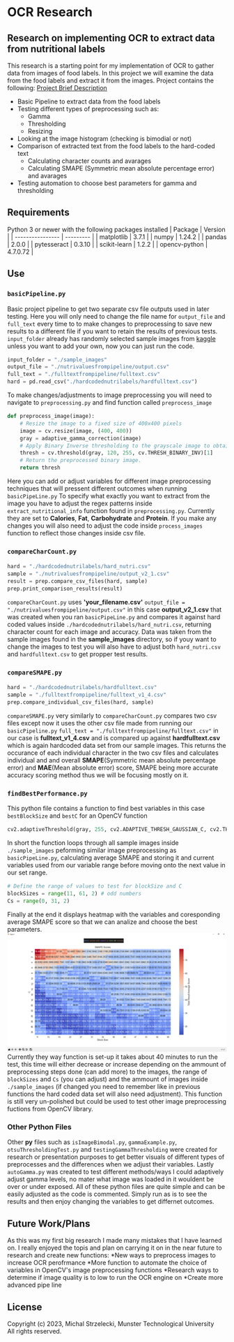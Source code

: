 # OCR Research

## Research on implementing OCR to extract data from nutritional labels

This research is a starting point for my implementation of OCR to gather data from images of food labels. In this project we will examine the data from the food labels and extract it from the images. Project contains the following:
[Project Brief Description](/readmefiles/Dietary%20AI%20Assistant.pdf)
* Basic Pipeline to extract data from the food labels
* Testing different types of preprocessing such as:
    * Gamma
    * Thresholding
    * Resizing
* Looking at the image histogram (checking is bimodial or not)
* Comparison of extracted text from the food labels to the hard-coded text
    * Calculating character counts and avarages
    * Calculating SMAPE (Symmetric mean absolute percentage error) and avarages
* Testing automation to choose best parameters for gamma and thresholding 

## Requirements
Python 3 or newer with the following packages installed
| Package          | Version   |
| ---------------- | --------- |
| matplotlib       | 3.7.1     |
| numpy            | 1.24.2    |
| pandas           | 2.0.0     |
| pytesseract      | 0.3.10    |
| scikit-learn     | 1.2.2     |
| opencv-python    | 4.7.0.72  |

## Use
### ```basicPipeline.py```
Basic project pipeline to get two separate csv file outputs used in later testing.
Here you will only need to change the file name for ``output_file`` and ``full_text`` every time to to make changes to preprocessing to save new results to a different file if you want to retain the results of previous tests. ``input_folder`` already has randomly selected sample images from [kaggle](https://www.kaggle.com/datasets/shensivam/nutritional-facts-from-food-label) unless you want to add your own, now you can just run the code.
```python
input_folder = "./sample_images"
output_file = "./nutrivaluesfrompipeline/output.csv"
full_text = "./fulltextfrompipeline/fulltext.csv"
hard = pd.read_csv("./hardcodednutrilabels/hardfulltext.csv")
```
To make changes/adjustments to image preprocessing you will need to navigate to ``preprocessing.py`` and find function called ``preprocess_image``
```python
def preprocess_image(image):
    # Resize the image to a fixed size of 400x400 pixels
    image = cv.resize(image, (400, 400))
    gray = adaptive_gamma_correction(image)
    # Apply Binary Inverse thresholding to the grayscale image to obtain a binary image.
    thresh = cv.threshold(gray, 120, 255, cv.THRESH_BINARY_INV)[1]
    # Return the preprocessed binary image.
    return thresh
```
Here you can add or adjust variables for different image preprocessing techniques that will pressent different outcomes when running ``basicPipeLine.py``
To specify what exactly you want to extract from the image you have to adjust the regex patterns inside ``extract_nutritional_info`` function found in ``preprocessing.py``. Currently they are set to **Calories**, **Fat**, **Carbohydrate** and **Protein**. If you make any changes you will also need to adjust the code inside ``process_images`` function to reflect those changes inside csv file.
### ```compareCharCount.py```
```python
hard = "./hardcodednutrilabels/hard_nutri.csv"
sample = "./nutrivaluesfrompipeline/output_v2_1.csv"
result = prep.compare_csv_files(hard, sample)
prep.print_comparison_results(result)
```
``compareCharCount.py`` uses **'your_filename.csv'** ``output_file = "./nutrivaluesfrompipeline/output.csv"`` in this case **output_v2_1.csv** that was created when you ran ``basicPipeLine.py`` and compares it against hard coded values inside ``./hardcodednutrilabels/hard_nutri.csv``, returning character count for each image and accuracy. Data was taken from the sample images found in the **sample_images** directory, so if youy want to change the images to test you will also have to adjust both ``hard_nutri.csv`` and ``hardfulltext.csv`` to get propper test results.
### ```compareSMAPE.py```
```python
hard = "./hardcodednutrilabels/hardfulltext.csv"
sample = "./fulltextfrompipeline/fulltext_v1_4.csv"
prep.compare_individual_csv_files(hard, sample)
```
``compareSMAPE.py`` very similarly to ``compareCharCount.py`` compares two csv files except now it uses the other csv file made from running our ``basicPipeline.py`` ``full_text = "./fulltextfrompipeline/fulltext.csv"`` in our case is **fulltext_v1_4.csv** and is compared up against **hardfulltext.csv** which is again hardcoded data set from our sample images. This returns the occurance of each individual character in the two csv files and calculates individual and and overall **SMAPE**(Symmetric mean absolute percentage error) and **MAE**(Mean absolute error) score, SMAPE being more accurate accuracy scoring method thus we will be focusing mostly on it.
### ```findBestPerformance.py```
This python file contains a function to find best variables in this case ``bestBlockSize`` and ``bestC`` for an OpenCV function
```python
cv2.adaptiveThreshold(gray, 255, cv2.ADAPTIVE_THRESH_GAUSSIAN_C, cv2.THRESH_BINARY_INV, blockSize, C)
```
In short the function loops through all sample images inside ``./sample_images`` peforming similar image preprocessing as ``basicPipeLine.py``, calculating average SMAPE and storing it and current variables used from our variable range before moving onto the next value in our set range.
```python
# Define the range of values to test for blockSize and C 
blockSizes = range(11, 61, 2) # odd numbers
Cs = range(0, 31, 2)
```
Finally at the end it displays heatmap with the variables and coresponding average SMAPE score so that we can analize and choose the best parameters.
<img alt="Heatmap" src="https://github.com/M-Strzelecki/OCRResearch/blob/updatingPipeline/heatmapdata/smape_heatmap%26timetaken.png"/>
Currently they way function is set-up it takes about 40 minutes to run the test, this time will either decrease or increase depending on the ammount of preprocessing steps done (can add more) to the images, the range of ``blockSizes`` and ``Cs`` (you can adjust) and the ammount of images inside ``./sample_images`` (if changed you need to remember like in previous functions the hard coded data set will also need adjustment). 
This function is still very un-polished but could be used to test other image preprocessing fuctions from OpenCV library.
### Other Python Files
Other **py** files such as ``isImageBimodal.py``, ``gammaExample.py``, ``otsuThresholdingTest.py`` and ``testingGammaThresholding`` were created for research or presentation purposes to get better visuals of different types of preprocesses and the differences when we adjust their variables. Lastly ``autoGamma.py`` was created to test different methods/ways I could adaptively adjust gamma levels, no mater what image was loaded in it wouldent be over or under exposed. All of these python files are quite simple and can be easily adjusted as the code is commented. Simply run as is to see the results and then enjoy changing the variables to get differnet outcomes.
## Future Work/Plans
As this was my first big research I made many mistakes that I have learned on. I really enjoyed the topis and plan on carrying it on in the near future to research and create new functions:
   *New ways to preprocess images to increase OCR perofrmance
   *More function to automate the choice of variables in OpenCV's image preprocessing functions
   *Research ways to determine if image quality is to low to run the OCR engine on
   *Create more advanced pipe line
## License
Copyright (c) 2023, Michal Strzelecki, Munster Technological University
<br>All rights reserved.
